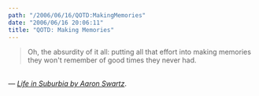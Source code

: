 ```yaml
---
path: "/2006/06/16/QOTD:MakingMemories" 
date: "2006/06/16 20:06:11" 
title: "QOTD: Making Memories" 
---
```

<blockquote>Oh, the absurdity of it all: putting all that effort into making memories they won't remember of good times they never had.</blockquote><br>&#8212; <cite><a href="http://www.aaronsw.com/weblog/suburbia">Life in Suburbia by Aaron Swartz</a></cite>. 